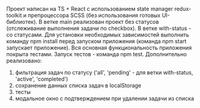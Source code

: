 Проект написан на TS + React с использованием state manager redux-toolkit и препроцессора SCSS (без использования готовых UI-библиотек).
В ветке main реализован проект без статусов (отслеживание выполнения задачи по checkbox). В ветке with-status - со статусами.
Для установки необходимых зависимостей выполнить команду npm install перед запуском приложения (команда npm start запускает приложение).
Вся основная функциональность приложения покрыта тестами. Запуск тестов - команда npm test. Дополнительно реализовано:
1) фильтрация задач по статусу ('all', 'pending' - для ветки with-status, 'active', 'completed')
2) сохранение данных списка задач в localStorage
3) тесты
4) модальное окно с подтверждением при удалении задачи из списка
